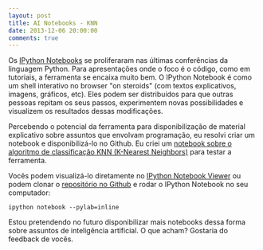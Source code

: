 ```yaml
---
layout: post
title: AI Notebooks - KNN
date: 2013-12-06 20:00:00
comments: true
---
```


Os [IPython Notebooks](http://ipython.org/notebook.html) se proliferaram nas últimas conferências da linguagem Python. Para apresentações onde o foco é o código, como em tutoriais, a ferramenta se encaixa muito bem. O IPython Notebook é como um shell interativo no browser "on steroids" (com textos explicativos, imagens, gráficos, etc). Eles podem ser distribuídos para que outras pessoas repitam os seus passos, experimentem novas possibilidades e visualizem os resultados dessas modificações. 

Percebendo o potencial da ferramenta para disponibilização de material explicativo sobre assuntos que envolvam programação, eu resolvi criar um notebook e disponibilizá-lo no Github. Eu criei um [notebook sobre o algoritmo de classificação KNN (K-Nearest Neighbors)](https://github.com/yurimalheiros/ai-notebooks) para testar a ferramenta.

Vocês podem visualizá-lo diretamente no [IPython Notebook Viewer](http://nbviewer.ipython.org/urls/raw.github.com/yurimalheiros/ai-notebooks/master/knn/knn.ipynb)
ou podem clonar o [repositório no Github](https://github.com/yurimalheiros/ai-notebooks) e rodar o IPython Notebook no seu computador:

`ipython notebook --pylab=inline`

Estou pretendendo no futuro disponibilizar mais notebooks dessa forma sobre assuntos de inteligência artificial. O que acham? Gostaria do feedback de vocês.


